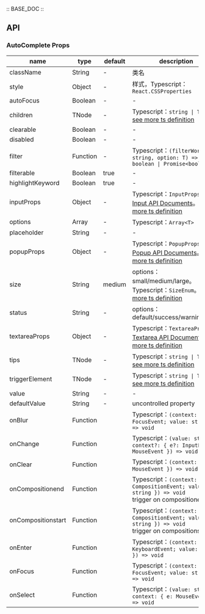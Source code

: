 :: BASE_DOC ::

## API
### AutoComplete Props

name | type | default | description | required
-- | -- | -- | -- | --
className | String | - | 类名 | N
style | Object | - | 样式，Typescript：`React.CSSProperties` | N
autoFocus | Boolean | - | \- | N
children | TNode | - | Typescript：`string \| TNode`。[see more ts definition](https://github.com/Tencent/tdesign-react/blob/develop/src/common.ts) | N
clearable | Boolean | - | \- | N
disabled | Boolean | - | \- | N
filter | Function | - | Typescript：`(filterWords: string, option: T) => boolean \| Promise<boolean>` | N
filterable | Boolean | true | \- | N
highlightKeyword | Boolean | true | \- | N
inputProps | Object | - | Typescript：`InputProps`，[Input API Documents](./input?tab=api)。[see more ts definition](https://github.com/Tencent/tdesign-react/blob/develop/src/auto-complete/type.ts) | N
options | Array | - | Typescript：`Array<T>` | N
placeholder | String | - | \- | N
popupProps | Object | - | Typescript：`PopupProps`，[Popup API Documents](./popup?tab=api)。[see more ts definition](https://github.com/Tencent/tdesign-react/blob/develop/src/auto-complete/type.ts) | N
size | String | medium | options：small/medium/large。Typescript：`SizeEnum`。[see more ts definition](https://github.com/Tencent/tdesign-react/blob/develop/src/common.ts) | N
status | String | - | options：default/success/warning/error | N
textareaProps | Object | - | Typescript：`TextareaProps`，[Textarea API Documents](./textarea?tab=api)。[see more ts definition](https://github.com/Tencent/tdesign-react/blob/develop/src/auto-complete/type.ts) | N
tips | TNode | - | Typescript：`string \| TNode`。[see more ts definition](https://github.com/Tencent/tdesign-react/blob/develop/src/common.ts) | N
triggerElement | TNode | - | Typescript：`string \| TNode`。[see more ts definition](https://github.com/Tencent/tdesign-react/blob/develop/src/common.ts) | N
value | String | - | \- | N
defaultValue | String | - | uncontrolled property | N
onBlur | Function |  | Typescript：`(context: { e: FocusEvent; value: string }) => void`<br/> | N
onChange | Function |  | Typescript：`(value: string, context?: { e?: InputEvent \| MouseEvent }) => void`<br/> | N
onClear | Function |  | Typescript：`(context: { e: MouseEvent }) => void`<br/> | N
onCompositionend | Function |  | Typescript：`(context: { e: CompositionEvent; value: string }) => void`<br/>trigger on compositionend | N
onCompositionstart | Function |  | Typescript：`(context: { e: CompositionEvent; value: string }) => void`<br/>trigger on compositionstart | N
onEnter | Function |  | Typescript：`(context: { e: KeyboardEvent; value: string }) => void`<br/> | N
onFocus | Function |  | Typescript：`(context: { e: FocusEvent; value: string }) => void`<br/> | N
onSelect | Function |  | Typescript：`(value: string, context: { e: MouseEvent }) => void`<br/> | N
